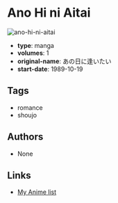 # Ano Hi ni Aitai

![ano-hi-ni-aitai](https://cdn.myanimelist.net/images/manga/3/10225.jpg)

-   **type**: manga
-   **volumes**: 1
-   **original-name**: あの日に逢いたい
-   **start-date**: 1989-10-19

## Tags

-   romance
-   shoujo

## Authors

-   None

## Links

-   [My Anime list](https://myanimelist.net/manga/7468/Ano_Hi_ni_Aitai)
